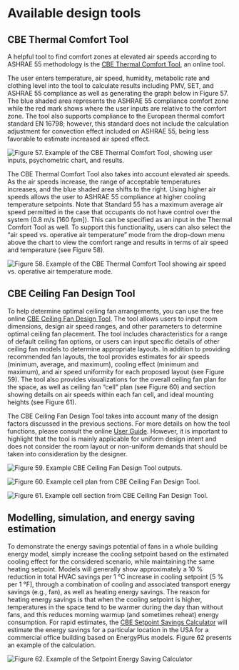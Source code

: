 # Available design tools

## CBE Thermal Comfort Tool <a href="#_toc137735028" id="_toc137735028"></a>

A helpful tool to find comfort zones at elevated air speeds according to ASHRAE 55 methodology is the [CBE Thermal Comfort Tool](https://comfort.cbe.berkeley.edu/), an online tool.

The user enters temperature, air speed, humidity, metabolic rate and clothing level into the tool to calculate results including PMV, SET, and ASHRAE 55 compliance as well as generating the graph below in Figure 57. The blue shaded area represents the ASHRAE 55 compliance comfort zone while the red mark shows where the user inputs are relative to the comfort zone. The tool also supports compliance to the European thermal comfort standard EN 16798; however, this standard does not include the calculation adjustment for convection effect included on ASHRAE 55, being less favorable to estimate increased air speed effect.

![Figure 57. Example of the CBE Thermal Comfort Tool, showing user inputs, psychometric chart, and results.](<../.gitbook/assets/0 (18).png>)

The CBE Thermal Comfort Tool also takes into account elevated air speeds. As the air speeds increase, the range of acceptable temperatures increases, and the blue shaded area shifts to the right. Using higher air speeds allows the user to ASHRAE 55 compliance at higher cooling temperature setpoints. Note that Standard 55 has a maximum average air speed permitted in the case that occupants do not have control over the system (0.8 m/s \[160 fpm]). This can be specified as an input in the Thermal Comfort Tool as well. To support this functionality, users can also select the “air speed vs. operative air temperature” mode from the drop-down menu above the chart to view the comfort range and results in terms of air speed and temperature (see Figure 58).

![Figure 58. Example of the CBE Thermal Comfort Tool showing air speed vs. operative air temperature mode.](<../.gitbook/assets/1 (20).png>)

## CBE Ceiling Fan Design Tool <a href="#_toc137735029" id="_toc137735029"></a>

To help determine optimal ceiling fan arrangements, you can use the free online [CBE Ceiling Fan Design Tool](https://centerforthebuiltenvironment.github.io/fan-tool/). The tool allows users to input room dimensions, design air speed ranges, and other parameters to determine optimal ceiling fan placement. The tool includes characteristics for a range of default ceiling fan options, or users can input specific details of other ceiling fan models to determine appropriate layouts. In addition to providing recommended fan layouts, the tool provides estimates for air speeds (minimum, average, and maximum), cooling effect (minimum and maximum), and air speed uniformity for each proposed layout (see Figure 59). The tool also provides visualizations for the overall ceiling fan plan for the space, as well as ceiling fan “cell” plan (see Figure 60) and section showing details on air speeds within each fan cell, and ideal mounting heights (see Figure 61).

The CBE Ceiling Fan Design Tool takes into account many of the design factors discussed in the previous sections. For more details on how the tool functions, please consult the online [User Guide](https://github.com/CenterForTheBuiltEnvironment/fan-tool/wiki/User-Guide). However, it is important to highlight that the tool is mainly applicable for uniform design intent and does not consider the room layout or non-uniform demands that should be taken into consideration by the designer.

![Figure 59. Example CBE Ceiling Fan Design Tool outputs.](<../.gitbook/assets/2 (14).png>)



![Figure 60. Example cell plan from CBE Ceiling Fan Design Tool.](<../.gitbook/assets/3 (4).png>)

![Figure 61. Example cell section from CBE Ceiling Fan Design Tool.](<../.gitbook/assets/4 (12).png>)

## Modelling, simulation, and energy saving estimation <a href="#_toc137735030" id="_toc137735030"></a>

To demonstrate the energy savings potential of fans in a whole building energy model, simply increase the cooling setpoint based on the estimated cooling effect for the considered scenario, while maintaining the same heating setpoint. Models will generally show approximately a 10 % reduction in total HVAC savings per 1 °C increase in cooling setpoint \[5 % per 1 °F], through a combination of cooling and associated transport energy savings (e.g., fan), as well as heating energy savings. The reason for heating energy savings is that when the cooling setpoint is higher, temperatures in the space tend to be warmer during the day than without fans, and this reduces morning warmup (and sometimes reheat) energy consumption. For rapid estimates, the [CBE Setpoint Savings Calculator](https://energy-calc-2wmjqjatpa-uc.a.run.app/) will estimate the energy savings for a particular location in the USA for a commercial office building based on EnergyPlus models. Figure 62 presents an example of the calculation.

![Figure 62. Example of the Setpoint Energy Saving Calculator](<../.gitbook/assets/5 (7).png>)
